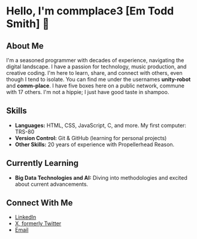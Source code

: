 # Hello, I'm commplace3 [Em Todd Smith] 👋

## About Me
I'm a seasoned programmer with decades of experience, navigating the digital landscape. I have a passion for technology, music production, and creative coding. I'm here to learn, share, and connect with others, even though I tend to isolate. You can find me under the usernames **unity-robot** and **comm-place**. I have five boxes here on a public network, commune with 17 others. I'm not a hippie; I just have good taste in shampoo.

## Skills
- **Languages:** HTML, CSS, JavaScript, C, and more. My first computer: TRS-80
- **Version Control:** Git & GitHub (learning for personal projects)
- **Other Skills:** 20 years of experience with Propellerhead Reason.

## Currently Learning
- **Big Data Technologies and AI:** Diving into methodologies and excited about current advancements.

## Connect With Me
- [LinkedIn](https://www.linkedin.com/in/unityrobot-todd-smith-878336357/)
- [X, formerly Twitter](https://x.com/UnityRobot)
- [Email](mailto:unityrobot007@gmail.com)
